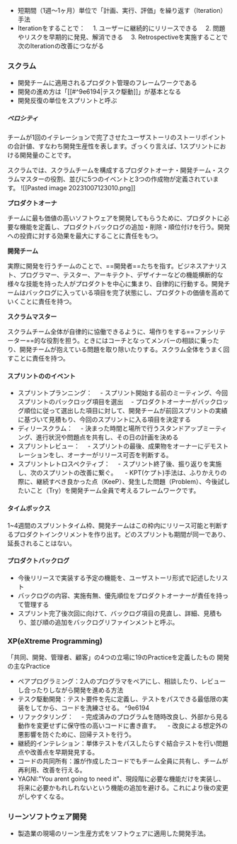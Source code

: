 - 短期間（1週〜1ヶ月）単位で「計画、実行、評価」を繰り返す（Iteration）手法
- Iterationをすることで：
  　1. ユーザーに継続的にリリースできる
  　2. 問題やリスクを早期的に発見、解消できる
  　3. Retrospectiveを実施することで次のIterationの改善につながる

### スクラム
- 開発チームに適用されるプロダクト管理のフレームワークである
- 開発の進め方は「[[#^9e6194|テスク駆動]]」が基本となる 
- 開発反復の単位をスプリントと呼ぶ

##### ベロシティ
チームが1回のイテレーションで完了させたユーザストーリのストーリポイントの合計値、すなわち開発生産性を表します。ざっくり言えば、1スプリントにおける開発量のことです。

スクラムでは、スクラムチームを構成するプロダクトオーナ・開発チーム・スクラムマスターの役割、並びに5つのイベントと3つの作成物が定義されています。
![[Pasted image 20231007123010.png]]

**プロダクトオーナ**

チームに最も価値の高いソフトウェアを開発してもらうために、プロダクトに必要な機能を定義し、プロダクトバックログの追加・削除・順位付けを行う。開発への投資に対する効果を最大にすることに責任をもつ。

**開発チーム**

実際に開発を行うチームのことで、==開発者==たちを指す。ビジネスアナリスト、プログラマー、テスター、アーキテクト、デザイナーなどの機能横断的な様々な技能を持った人がプロダクトを中心に集まり、自律的に行動する。開発チームはバックログに入っている項目を完了状態にし、プロダクトの価値を高めていくことに責任を持つ。

**スクラムマスター**

スクラムチーム全体が自律的に協働できるように、場作りをする==ファシリテーター==的な役割を担う。ときにはコーチとなってメンバーの相談に乗ったり、開発チームが抱えている問題を取り除いたりする。スクラム全体をうまく回すことに責任を持つ。
#### スプリントののイベント
- スプリントプランニング：
  　- スプリント開始する前のミーティング、今回スプリントのバックロッグ項目を選出
  　- プロダクトオーナーがバックロッグ順位に従って選出した項目に対して、開発チームが前回スプリントの実績に基づいて見積もり、今回のスプリントに入る項目を決定する
- ディリースクラム：
  　- 決まった時間と場所で行うスタンドアップミーティング、進行状況や問題点を共有し、その日の計画を決める
- スプリントレビュー：
  　- スプリントの最後、成果物をオーナーにデモストレーションをし、オーナーがリリース可否を判断する。
- スプリントレトロスペクティブ：
  　- スプリント終了後、振り返りを実施し、次のスプリントの改善に繋ぐ。
  　- KPT(ケプト)手法は、ふりかえりの際に、継続すべき良かった点（KeeP）、発生した問題（Problem）、今後試したいこと（Try）を開発チーム全員で考えるフレームワークです。

#### タイムボックス
1~4週間のスプリントタイム枠、開発チームはこの枠内にリリース可能と判断するプロダクトインクリメントを作り出す。どのスプリントも期間が同一であり、延長されることはない。

#### プロダクトバックログ
- 今後リリースで実装する予定の機能を、ユーザストーリ形式で記述したリスト
- バックログの内容、実施有無、優先順位をプロダクトオーナーが責任を持って管理する
- スプリント完了後次回に向けて、バックログ項目の見直し、詳細、見積もり、並び順の追加をバックログリファインメントと呼ぶ。

### XP(eXtreme Programming)
「共同、開発、管理者、顧客」の4つの立場に19のPracticeを定義したもの
開発の主なPractice
- ペアプログラミング：2人のプログラマをペアにし、相談したり、レビューし合ったりしながら開発を進める方法
- テスク駆動開発：テスト要件を先に定義し、テストをパスできる最低限の実装をしてから、コードを洗練させる。 ^9e6194
- リファクタリング：
　- 完成済みのプログラムを随時改良し、外部から見る動作を変更せずに保守性の高いコードに書き直す。
　- 改良による想定外の悪影響を防ぐために、回帰テストを行う。
- 継続的インテレション：単体テストをパスしたらすぐ結合テストを行い問題点や改善点を早期発見する。
- コードの共同所有：誰が作成したコードでもチーム全員に共有し、チームが再利用、改善を行える。
- YAGNI:"You arent going to need it"、現段階に必要な機能だけを実装し、将来に必要かもれしれないという機能の追加を避ける。これにより後の変更がしやすくなる。

### リーンソフトウェア開発
- 製造業の現場のリーン生産方式をソフトウェアに適用した開発手法。
